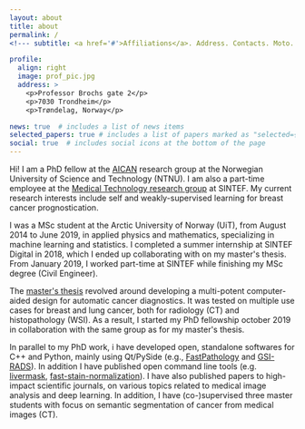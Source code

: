 ```yaml
---
layout: about
title: about
permalink: /
<!--- subtitle: <a href='#'>Affiliations</a>. Address. Contacts. Moto. Etc. --->

profile:
  align: right
  image: prof_pic.jpg
  address: >
    <p>Professor Brochs gate 2</p>
    <p>7030 Trondheim</p>
    <p>Trøndelag, Norway</p>

news: true  # includes a list of news items
selected_papers: true # includes a list of papers marked as "selected={true}"
social: true  # includes social icons at the bottom of the page
---
```


Hi! I am a PhD fellow at the [AICAN](https://aican.no/) research group at the Norwegian University of Science and Technology (NTNU). I am also a part-time employee at the [Medical Technology research group](https://www.sintef.no/en/expertise/sintef-technology-and-society/medical-technology/) at SINTEF. My current research interests include self and weakly-supervised learning for breast cancer prognostication.

I was a MSc student at the Arctic University of Norway (UiT), from August 2014 to June 2019, in applied physics and mathematics, specializing in machine learning and statistics. I completed a summer internship at SINTEF Digital in 2018, which I ended up collaborating with on my master's thesis. From January 2019, I worked part-time at SINTEF while finishing my MSc degree (Civil Engineer).

The [master's thesis](https://munin.uit.no/handle/10037/19673?locale-attribute=en) revolved around developing a multi-potent computer-aided design for automatic cancer diagnostics. It was tested on multiple use cases for breast and lung cancer, both for radiology (CT) and histopathology (WSI). As a result, I started my PhD fellowship october 2019 in collaboration with the same group as for my master's thesis.

In parallel to my PhD work, i have developed open, standalone softwares for C++ and Python, mainly using Qt/PySide (e.g., [FastPathology](https://github.com/AICAN-Research/FAST-Pathology) and [GSI-RADS](https://github.com/SINTEFMedtek/GSI-RADS)). In addition I have published open command line tools (e.g. [livermask](https://github.com/andreped/livermask), [fast-stain-normalization](https://github.com/andreped/fast-stain-normalization)). I have also published papers to high-impact scientific journals, on various topics related to medical image analysis and deep learning. In addition, I have (co-)supervised three master students with focus on semantic segmentation of cancer from medical images (CT).